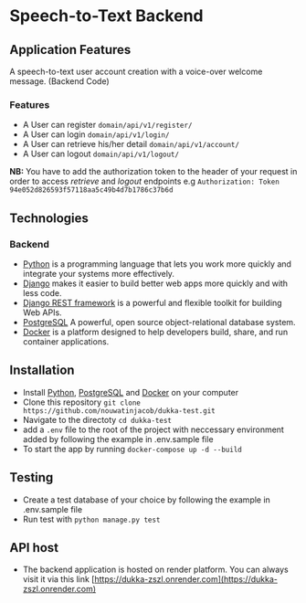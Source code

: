 # Speech-to-Text Backend


## Application Features

A speech-to-text user account creation with a voice-over welcome message. (Backend Code)

### Features
- A User can register ```domain/api/v1/register/```
- A User can login ```domain/api/v1/login/```
- A User can retrieve his/her detail ```domain/api/v1/account/```
- A User can logout ```domain/api/v1/logout/```

**NB:** You have to add the authorization token to the header of your request in order to access *retrieve* and *logout* endpoints e.g `Authorization: Token 94e052d826593f57118aa5c49b4d7b1786c37b6d`

## Technologies

### Backend

- [Python](https://www.python.org/) is a programming language that lets you work more quickly and integrate your systems more effectively.
- [Django](https://www.djangoproject.com/) makes it easier to build better web apps more quickly and with less code.
- [Django REST framework](https://www.django-rest-framework.org/) is a powerful and flexible toolkit for building Web APIs.
- [PostgreSQL](https://www.postgresql.org/) A powerful, open source object-relational database system.
- [Docker](https://www.docker.com/) is a platform designed to help developers build, share, and run container applications.


## Installation

- Install [Python](https://www.python.org/), [PostgreSQL](https://www.postgresql.org/) and [Docker](https://www.docker.com/) on your computer
- Clone this repository ```git clone https://github.com/nouwatinjacob/dukka-test.git```
- Navigate to the directoty ```cd dukka-test```
- add a ```.env``` file to the root of the project with neccessary environment added by following the example in .env.sample file
- To start the app by running ```docker-compose up -d --build```

## Testing

- Create a test database of your choice by following the example in .env.sample file
- Run test with `python manage.py test`


## API host

- The backend application is hosted on render platform. You can always visit it via this link [https://dukka-zszl.onrender.com](https://dukka-zszl.onrender.com)  

